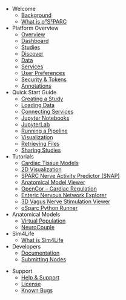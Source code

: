 <!-- _sidebar.md -->

* Welcome
  * [Background](/docs/welcome/background.md)
  * [What is o²S²PARC](/docs/welcome/what_is_osparc.md)
* Platform Overview
  * [Overview](/docs/platform_introduction/overview.md)
  * [Dashboard](/docs/platform_introduction/core_elements/dashboard.md)
  * [Studies](/docs/platform_introduction/core_elements/studies.md)
  * [Discover](/docs/platform_introduction/core_elements/Discover.md)
  * [Data](/docs/platform_introduction/core_elements/Data.md)
  * [Services](/docs/platform_introduction/core_elements/services.md)
  * [User Preferences](/docs/platform_introduction/main_window_and_navigation/user_setup/profile.md)
  * [Security & Tokens](/docs/platform_introduction/main_window_and_navigation/user_setup/security_details.md)
  * [Annotations](/docs/platform_introduction/annotations.md)
* Quick Start Guide
  * [Creating a Study](/docs/study_setup/create_study.md)
  * [Loading Data](/docs/study_setup/loading_data/loading_data.md)
  * [Connecting Services](/docs/study_setup/connecting_services.md)
  * [Jupyter Notebooks](/docs/study_setup/jupyter_notebooks.md)
  * [JupyterLab](/docs/study_setup/JupyterLabs.md)
  * [Running a Pipeline](/docs/study_setup/run_simulation.md)
  * [Visualization](/docs/study_setup/postpro_viewer_types.md)
  * [Retrieving Files](/docs/study_setup/loading_data/retrieving_files.md)
  * [Sharing Studies](/docs/study_setup/sharestudy.md)
* Tutorials
  * [Cardiac Tissue Models](/docs/tutorials/uc_davis.md)
  * [2D Visualization](/docs/tutorials/2d_plot.md)
  * [SPARC Nerve Activity Predictor (SNAP)](/docs/tutorials/matt_ward.md)
  * [Anatomical Model Viewer](/docs/tutorials/anatomical_viewer.md)
  * [OpenCor – Cardiac Regulation](/docs/tutorials/opencor.md)
  * [Enteric Nervous Network Explorer](/docs/tutorials/bornstein_view.md)
  * [3D Vagus Nerve Stimulation Viewer](/docs/tutorials/3D_view.md)
  * [oSparc Python Runner](/docs/tutorials/python_runner.md)
* Anatomical Models
  * [Virtual Population](/docs/anatomical_models/virtual_family.md)
  * [NeuroCouple](/docs/anatomical_models/neurocouple.md)
  <!-- * [Future: 3D EM-Neuro Stimulation Simulation](/docs/anatomical_models/future:_3d_em_neuro_stimulation_simulation.md) -->
* Sim4Life
  * [What is Sim4Life](/docs/sim4life/what_is_sim4life.md)
* Developers
  * [Documentation](/docs/development.md)
  * [Submitting Nodes](/docs/submission.md)
<!-- * [Technical Requirements, Specs](/docs/technical_requirements__specs.md) -->
* Support
  * [Help & Support](/docs/support.md)
  * [License](/docs/license.md)
  * [Known Bugs](/docs/knownbugs.md)
